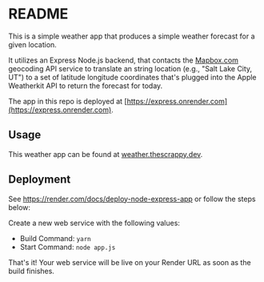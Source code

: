 # README

This is a simple weather app that produces a simple weather forecast for a given location.

It utilizes an Express Node.js backend, that contacts the [Mapbox.com](https://mapbox.com) geocoding API service to translate an string location (e.g., "Salt Lake City, UT") to a set of latitude longitude coordinates that's plugged into the Apple Weatherkit API to return the forecast for today.

The app in this repo is deployed at [https://express.onrender.com](https://express.onrender.com).


## Usage

This weather app can be found at [weather.thescrappy.dev](https://weather.thescrappy.dev).



## Deployment

See https://render.com/docs/deploy-node-express-app or follow the steps below:

Create a new web service with the following values:
  * Build Command: `yarn`
  * Start Command: `node app.js`

That's it! Your web service will be live on your Render URL as soon as the build finishes.
